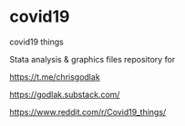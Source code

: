 # covid19
covid19 things

Stata analysis & graphics files repository for 

https://t.me/chrisgodlak

https://godlak.substack.com/

https://www.reddit.com/r/Covid19_things/
